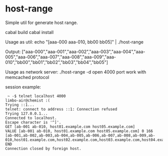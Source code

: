 host-range
==========

Simple util for generate host range.

cabal build
cabal install

Usage as util:
echo "[aaa-000 aaa-010, bb00 bb05]" | ./host-range

Output: ["aaa-000","aaa-001","aaa-002","aaa-003","aaa-004","aaa-005","aaa-006","aaa-007","aaa-008","aaa-009","aaa-010","bb00","bb01","bb02","bb03","bb04","bb05"]

Usage as network server:
./host-range -d
open 4000 port
work with memcached protocol

session example:
```
 ~ -$ telnet localhost 4000                                                                                                                                  limbo-air@chemist :(
Trying ::1...
telnet: connect to address ::1: Connection refused
Trying 127.0.0.1...
Connected to localhost.
Escape character is '^]'.
GET [ab-001 ab-010, host01.example.com host05.example.com]
VALUE [ab-001 ab-010, host01.example.com host05.example.com] 0 166
[ab-001,ab-002,ab-003,ab-004,ab-005,ab-006,ab-007,ab-008,ab-009,ab-010,host01.example.com,host02.example.com,host03.example.com,host04.example.com,host05.example.com]
END
Connection closed by foreign host.
```




